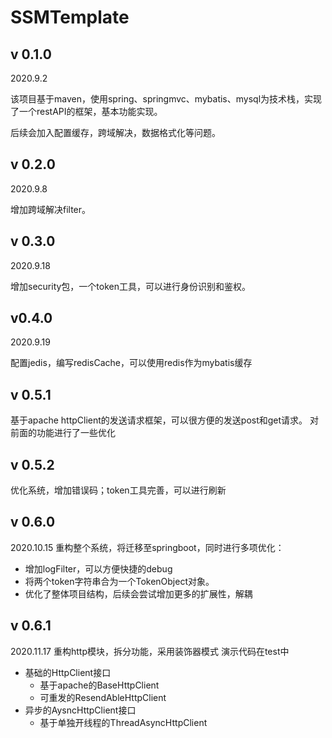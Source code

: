 # SSMTemplate

## v 0.1.0

2020.9.2

该项目基于maven，使用spring、springmvc、mybatis、mysql为技术栈，实现了一个restAPI的框架，基本功能实现。

后续会加入配置缓存，跨域解决，数据格式化等问题。

## v 0.2.0

2020.9.8

增加跨域解决filter。

## v 0.3.0

2020.9.18

增加security包，一个token工具，可以进行身份识别和鉴权。

## v0.4.0

2020.9.19

配置jedis，编写redisCache，可以使用redis作为mybatis缓存

## v 0.5.1

基于apache httpClient的发送请求框架，可以很方便的发送post和get请求。
对前面的功能进行了一些优化

## v 0.5.2

优化系统，增加错误码；token工具完善，可以进行刷新

## v 0.6.0

2020.10.15
重构整个系统，将迁移至springboot，同时进行多项优化：
* 增加logFilter，可以方便快捷的debug
* 将两个token字符串合为一个TokenObject对象。
* 优化了整体项目结构，后续会尝试增加更多的扩展性，解耦

## v 0.6.1

2020.11.17
重构http模块，拆分功能，采用装饰器模式
演示代码在test中
- 基础的HttpClient接口
    - 基于apache的BaseHttpClient
    - 可重发的ResendAbleHttpClient
- 异步的AysncHttpClient接口
    -  基于单独开线程的ThreadAsyncHttpClient
    
 
